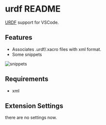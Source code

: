 # urdf README

[URDF](http://wiki.ros.org/urdf) support for VSCode.


## Features

* Associates .urdf/.xacro files with xml format.
* Some snippets

![snippets](img/snippets.gif)

## Requirements

* xml

## Extension Settings

there are no settings now.

